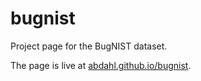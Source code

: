 # bugnist
Project page for the BugNIST dataset.

The page is live at [abdahl.github.io/bugnist](abdahl.github.io/bugnist).
